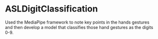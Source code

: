 # ASLDigitClassification
Used the MediaPipe framework to note key points in the hands gestures and then develop a model that classifies those hand gestures as the digits 0-9. 
